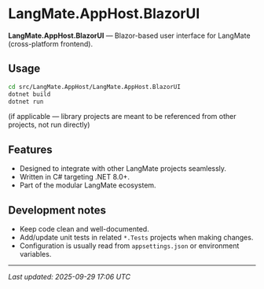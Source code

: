 # LangMate.AppHost.BlazorUI

**LangMate.AppHost.BlazorUI** — Blazor-based user interface for LangMate (cross-platform frontend).

## Usage

```bash
cd src/LangMate.AppHost/LangMate.AppHost.BlazorUI
dotnet build
dotnet run
```

(if applicable — library projects are meant to be referenced from other projects, not run directly)

## Features
- Designed to integrate with other LangMate projects seamlessly.
- Written in C# targeting .NET 8.0+.
- Part of the modular LangMate ecosystem.

## Development notes
- Keep code clean and well-documented.
- Add/update unit tests in related `*.Tests` projects when making changes.
- Configuration is usually read from `appsettings.json` or environment variables.

---

_Last updated: 2025-09-29 17:06 UTC_
